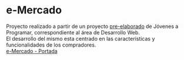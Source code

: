 # e-Mercado
 Proyecto realizado a partir de un proyecto [pre-elaborado](github.com/japdevdep/ecommerce) de Jóvenes a Programar, correspondiente al área de Desarrollo Web.  
 El desarrollo del mismo esta centrado en las características y funcionalidades de los compradores.  
 [e-Mercado - Portada](nl96.github.io/Rep_eCommerce/home.html)
